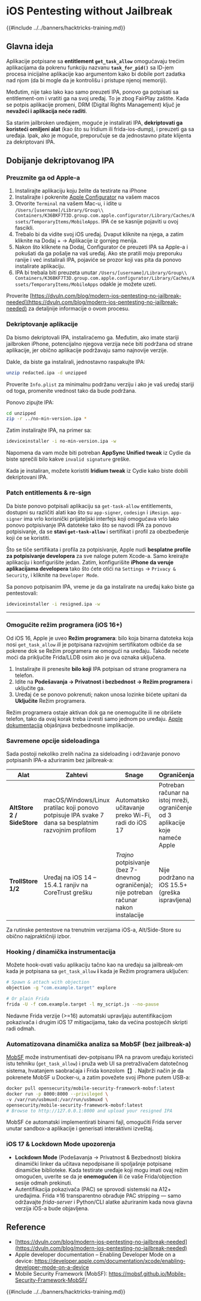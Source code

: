# iOS Pentesting without Jailbreak

{{#include ../../banners/hacktricks-training.md}}

## Glavna ideja

Aplikacije potpisane sa **entitlement `get_task_allow`** omogućavaju trećim aplikacijama da pokrenu funkciju nazvanu **`task_for_pid()`** sa ID-jem procesa inicijalne aplikacije kao argumentom kako bi dobile port zadatka nad njom (da bi mogle da je kontrolišu i pristupe njenoj memoriji).

Međutim, nije tako lako kao samo preuzeti IPA, ponovo ga potpisati sa entitlement-om i vratiti ga na svoj uređaj. To je zbog FairPlay zaštite. Kada se potpis aplikacije promeni, DRM (Digital Rights Management) ključ je **nevažeći i aplikacija neće raditi**.

Sa starim jailbroken uređajem, moguće je instalirati IPA, **dekriptovati ga koristeći omiljeni alat** (kao što su Iridium ili frida-ios-dump), i preuzeti ga sa uređaja. Ipak, ako je moguće, preporučuje se da jednostavno pitate klijenta za dekriptovani IPA.


## Dobijanje dekriptovanog IPA

### Preuzmite ga od Apple-a

1. Instalirajte aplikaciju koju želite da testirate na iPhone
2. Instalirajte i pokrenite [Apple Configurator](https://apps.apple.com/au/app/apple-configurator/id1037126344?mt=12) na vašem macos
3. Otvorite `Terminal` na vašem Mac-u, i idite u `/Users/[username]/Library/Group\\ Containers/K36BKF7T3D.group.com.apple.configurator/Library/Caches/Assets/TemporaryItems/MobileApps`. IPA će se kasnije pojaviti u ovoj fascikli.
4. Trebalo bi da vidite svoj iOS uređaj. Dvaput kliknite na njega, a zatim kliknite na Dodaj + → Aplikacije iz gornjeg menija.
5. Nakon što kliknete na Dodaj, Configurator će preuzeti IPA sa Apple-a i pokušati da ga pošalje na vaš uređaj. Ako ste pratili moju preporuku ranije i već instalirali IPA, pojaviće se prozor koji vas pita da ponovo instalirate aplikaciju.
6. IPA bi trebala biti preuzeta unutar `/Users/[username]/Library/Group\\ Containers/K36BKF7T3D.group.com.apple.configurator/Library/Caches/Assets/TemporaryItems/MobileApps` odakle je možete uzeti.

Proverite [https://dvuln.com/blog/modern-ios-pentesting-no-jailbreak-needed](https://dvuln.com/blog/modern-ios-pentesting-no-jailbreak-needed) za detaljnije informacije o ovom procesu.


### Dekriptovanje aplikacije

Da bismo dekriptovali IPA, instaliraćemo ga. Međutim, ako imate stariji jailbroken iPhone, potencijalno njegova verzija neće biti podržana od strane aplikacije, jer obično aplikacije podržavaju samo najnovije verzije.

Dakle, da biste ga instalirali, jednostavno raspakujte IPA:
```bash
unzip redacted.ipa -d unzipped
```
Proverite `Info.plist` za minimalnu podržanu verziju i ako je vaš uređaj stariji od toga, promenite vrednost tako da bude podržana.

Ponovo zipujte IPA:
```bash
cd unzipped
zip -r ../no-min-version.ipa *
```
Zatim instalirajte IPA, na primer sa:
```bash
ideviceinstaller -i no-min-version.ipa -w
```
Napomena da vam može biti potreban **AppSync Unified tweak** iz Cydie da biste sprečili bilo kakve `invalid signature` greške.

Kada je instaliran, možete koristiti **Iridium tweak** iz Cydie kako biste dobili dekriptovani IPA.

### Patch entitlements & re-sign

Da biste ponovo potpisali aplikaciju sa `get-task-allow` entitlements, dostupni su različiti alati kao što su `app-signer`, `codesign` i `iResign`. `app-signer` ima vrlo korisnički prijateljski interfejs koji omogućava vrlo lako ponovo potpisivanje IPA datoteke tako što se navodi IPA za ponovo potpisivanje, da se **stavi `get-task-allow`** i sertifikat i profil za obezbeđenje koji će se koristiti.

Što se tiče sertifikata i profila za potpisivanje, Apple nudi **besplatne profile za potpisivanje developera** za sve naloge putem Xcode-a. Samo kreirajte aplikaciju i konfigurišite jedan. Zatim, konfigurišite **iPhone da veruje aplikacijama developera** tako što ćete otići na `Settings` → `Privacy & Security`, i kliknite na `Developer Mode`.

Sa ponovo potpisanim IPA, vreme je da ga instalirate na uređaj kako biste ga pentestovali:
```bash
ideviceinstaller -i resigned.ipa -w
```
---

### Omogućite režim programera (iOS 16+)

Od iOS 16, Apple je uveo **Režim programera**: bilo koja binarna datoteka koja nosi `get_task_allow` *ili* je potpisana razvojnim sertifikatom odbiće da se pokrene dok se Režim programera ne omogući na uređaju. Takođe nećete moći da priključite Frida/LLDB osim ako je ova oznaka uključena.

1. Instalirajte ili prenesite **bilo koji** IPA potpisan od strane programera na telefon.
2. Idite na **Podešavanja → Privatnost i bezbednost → Režim programera** i uključite ga.
3. Uređaj će se ponovo pokrenuti; nakon unosa lozinke bićete upitani da **Uključite** Režim programera.

Režim programera ostaje aktivan dok ga ne onemogućite ili ne obrišete telefon, tako da ovaj korak treba izvesti samo jednom po uređaju. [Apple dokumentacija](https://developer.apple.com/documentation/xcode/enabling-developer-mode-on-a-device) objašnjava bezbednosne implikacije.

### Savremene opcije sideloadinga

Sada postoji nekoliko zrelih načina za sideloading i održavanje ponovo potpisanih IPA-a ažuriranim bez jailbreak-a:

| Alat | Zahtevi | Snage | Ograničenja |
|------|--------------|-----------|-------------|
| **AltStore 2 / SideStore** | macOS/Windows/Linux pratilac koji ponovo potpisuje IPA svake 7 dana sa besplatnim razvojnim profilom | Automatsko učitavanje preko Wi-Fi, radi do iOS 17 | Potreban računar na istoj mreži, ograničenje od 3 aplikacije koje nameće Apple |
| **TrollStore 1/2** | Uređaj na iOS 14 – 15.4.1 ranjiv na CoreTrust grešku | *Trajno* potpisivanje (bez 7-dnevnog ograničenja); nije potreban računar nakon instalacije | Nije podržano na iOS 15.5+ (greška ispravljena) |

Za rutinske pentestove na trenutnim verzijama iOS-a, Alt/Side-Store su obično najpraktičniji izbor.

### Hooking / dinamička instrumentacija

Možete hook-ovati vašu aplikaciju tačno kao na uređaju sa jailbreak-om kada je potpisana sa `get_task_allow` **i** kada je Režim programera uključen:
```bash
# Spawn & attach with objection
objection -g "com.example.target" explore

# Or plain Frida
frida -U -f com.example.target -l my_script.js --no-pause
```
Nedavne Frida verzije (>=16) automatski upravljaju autentifikacijom pokazivača i drugim iOS 17 mitigacijama, tako da većina postojećih skripti radi odmah.

### Automatizovana dinamička analiza sa MobSF (bez jailbreak-a)

[MobSF](https://mobsf.github.io/Mobile-Security-Framework-MobSF/) može instrumentisati dev-potpisanu IPA na pravom uređaju koristeći istu tehniku (`get_task_allow`) i pruža web UI sa pretraživačem datotečnog sistema, hvatanjem saobraćaja i Frida konzolom【】. Najbrži način je da pokrenete MobSF u Docker-u, a zatim povežete svoj iPhone putem USB-a:
```bash
docker pull opensecurity/mobile-security-framework-mobsf:latest
docker run -p 8000:8000 --privileged \
-v /var/run/usbmuxd:/var/run/usbmuxd \
opensecurity/mobile-security-framework-mobsf:latest
# Browse to http://127.0.0.1:8000 and upload your resigned IPA
```
MobSF će automatski implementirati binarni fajl, omogućiti Frida server unutar sandbox-a aplikacije i generisati interaktivni izveštaj.

### iOS 17 & Lockdown Mode upozorenja

* **Lockdown Mode** (Podešavanja → Privatnost & Bezbednost) blokira dinamički linker da učitava nepodpisane ili spoljašnje potpisane dinamičke biblioteke. Kada testirate uređaje koji mogu imati ovaj režim omogućen, uverite se da je **onemogućen** ili će vaše Frida/objection sesije odmah prekinuti.
* Autentifikacija pokazivača (PAC) se sprovodi sistemski na A12+ uređajima. Frida ≥16 transparentno obrađuje PAC stripping — samo održavajte *frida-server* i Python/CLI alatke ažuriranim kada nova glavna verzija iOS-a bude objavljena.

## Reference

- [https://dvuln.com/blog/modern-ios-pentesting-no-jailbreak-needed](https://dvuln.com/blog/modern-ios-pentesting-no-jailbreak-needed)
- Apple developer documentation – Enabling Developer Mode on a device: <https://developer.apple.com/documentation/xcode/enabling-developer-mode-on-a-device>
- Mobile Security Framework (MobSF): <https://mobsf.github.io/Mobile-Security-Framework-MobSF/>

{{#include ../../banners/hacktricks-training.md}}
